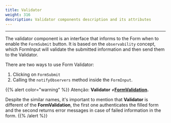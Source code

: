 ```yaml
---
title: Validator
weight: 316
description: Validator components description and its attributes
---
```


---

The validator component is an interface that informs to the Form when to enable the `FormSubmit` button. It is based on the `observability` concept, which FormInput will validate the submitted information and then send them to the Validator.

There are two ways to use Form Validator:

1. Clicking on `FormSubmit`
2. Calling the `notifyObservers` method inside the `FormInput`.

{{% alert color="warning" %}}
Atenção: **Validator** ≠[**FormValidation**](https://docs.usebeagle.io/v/v0.3/elements/action/formvalidation)**.** 

Despite the similar names, it's important to mention that **Validator** is different of the **FormValidation**, the first one authenticates the filled form and the second returns error messages in case of failed information in the form. 
{{% /alert %}}
